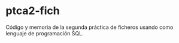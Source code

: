 # ptca2-fich
Código y memoria de la segunda práctica de ficheros usando como lenguaje de programación SQL.
